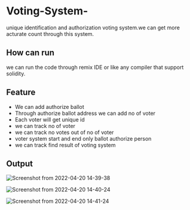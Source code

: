 # Voting-System-


unique identification and authorization voting system.we can get more acturate count through this system.

## How can run
  we can run the code through remix IDE or like any compiler that support solidity.
  
  
  
## Feature
 - We can add authorize ballot
 - Through authorize ballot address we can add no of voter
 - Each voter will get unique id
 - we can track no of voter
 - we can track no votes out of no of voter
 - voter system start and end only ballot authorize person
 - we can track find result of voting system


## Output

![Screenshot from 2022-04-20 14-39-38](https://user-images.githubusercontent.com/60652468/164210373-ea232daa-2d11-44f9-8c2c-8ccfd292d612.png)


![Screenshot from 2022-04-20 14-40-24](https://user-images.githubusercontent.com/60652468/164211048-8d8d92f4-379e-464e-94f4-d0cbc7da6a11.png)


![Screenshot from 2022-04-20 14-41-24](https://user-images.githubusercontent.com/60652468/164211155-a7c0a95e-b8d7-48d8-8259-895e0b620d0e.png)
